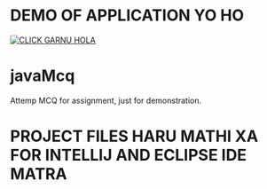 # DEMO OF APPLICATION YO HO 

[![CLICK GARNU HOLA](https://user-images.githubusercontent.com/49165465/73133287-98003a80-404e-11ea-9e5e-e52574ee44b7.gif)](https://www.youtube.com/embed/n3fKo7vQ89M)



# javaMcq
Attemp MCQ for assignment, just for demonstration.


# PROJECT FILES HARU MATHI XA FOR INTELLIJ AND ECLIPSE IDE MATRA 
